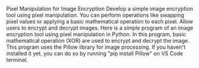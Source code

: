 Pixel Manipulation for Image Encryption
Develop a simple image encryption tool using pixel manipulation. 
You can perform operations like swapping pixel values or 
applying a basic mathematical operation to each pixel. 
Allow users to encrypt and decrypt images.
Here is a simple program of an image encryption tool using pixel manipulation in Python.
In this program, basic mathematical operation (XOR) are used to encrypt and decrypt the image.
This program uses the Pillow library for image processing. 
If you haven't installed it yet, you can do so by running "pip install Pillow" on VS Code terminal.